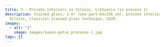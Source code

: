 ```yaml
---
title: 3 - Private interiors in Vilnius, Lithuania (in process 1)
description: Stained glass, 1 m² (one part–64x156 cm), private interior in
  Vilnius, classical stained glass technique, 2020.
images:
  - alt: "1"
    image: images/kauno-gatve_procesas-1.jpg
tags: []
---
```

